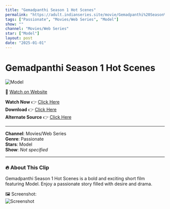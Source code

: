 ```yaml
---
title: "Gemadpanthi Season 1 Hot Scenes"
permalink: "https://adult.indianseries.site/movie/Gemadpanthi%20Season%201%20Hot%20Scenes"
tags: ["Passionate", "Movies/Web Series", "Model"]
show: ""
channel: "Movies/Web Series"
star: ["Model"]
layout: post
date: "2025-01-01"
---
```


# Gemadpanthi Season 1 Hot Scenes

![Model](https://shorts.desisins.com/wp-content/uploads/2024/12/Ghost.jpg)

🔗 [Watch on Website](https://adult.indianseries.site/movie/Gemadpanthi%20Season%201%20Hot%20Scenes)

**Watch Now** 👉 [Click Here](https://adult.indianseries.site/movie/Gemadpanthi%20Season%201%20Hot%20Scenes)  
**Download** 👉 [Click Here](https://adult.indianseries.site/movie/Gemadpanthi%20Season%201%20Hot%20Scenes)  
**Alternate Source** 👉 [Click Here](https://adult.indianseries.site/movie/Gemadpanthi%20Season%201%20Hot%20Scenes)

---

**Channel**: Movies/Web Series  
**Genre**: Passionate  
**Stars**: Model  
**Show**: *Not specified*

---

### 🔥 About This Clip

Gemadpanthi Season 1 Hot Scenes is a bold and exciting short film featuring Model. Enjoy a passionate story filled with desire and drama.
 
🖼️ Screenshot:  
![Screenshot](https://shorts.desisins.com/wp-content/uploads/2024/12/Ghost.jpg)
